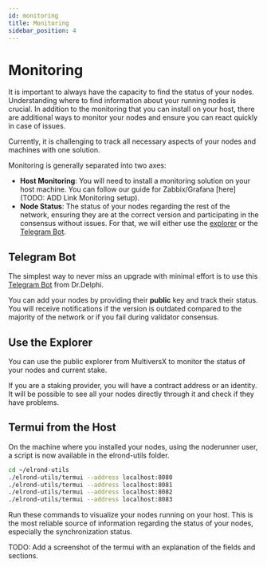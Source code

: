 ```yaml
---
id: monitoring
title: Monitoring
sidebar_position: 4
---
```


# Monitoring

It is important to always have the capacity to find the status of your nodes. Understanding where to find information about your running nodes is crucial.
In addition to the monitoring that you can install on your host, there are additional ways to monitor your nodes and ensure you can react quickly in case of issues.

Currently, it is challenging to track all necessary aspects of your nodes and machines with one solution.

Monitoring is generally separated into two axes:
- **Host Monitoring**: You will need to install a monitoring solution on your host machine. You can follow our guide for Zabbix/Grafana [here] (TODO: ADD Link Monitoring setup).
- **Node Status**: The status of your nodes regarding the rest of the network, ensuring they are at the correct version and participating in the consensus without issues. For that, we will either use the [explorer](https://explorer.multiversx.com) or the [Telegram Bot](/docs/node-runner/monitoring#telegram-bot).

## Telegram Bot

The simplest way to never miss an upgrade with minimal effort is to use this [Telegram Bot](https://t.me/NodeWatcherBot) from Dr.Delphi.

You can add your nodes by providing their **public** key and track their status. You will receive notifications if the version is outdated compared to the majority of the network or if you fail during validator consensus.

## Use the Explorer

You can use the public explorer from MultiversX to monitor the status of your nodes and current stake.

If you are a staking provider, you will have a contract address or an identity. It will be possible to see all your nodes directly through it and check if they have problems.

## Termui from the Host

On the machine where you installed your nodes, using the noderunner user, a script is now available in the elrond-utils folder.

```bash
cd ~/elrond-utils
./elrond-utils/termui --address localhost:8080
./elrond-utils/termui --address localhost:8081
./elrond-utils/termui --address localhost:8082
./elrond-utils/termui --address localhost:8083
```

Run these commands to visualize your nodes running on your host.
This is the most reliable source of information regarding the status of your nodes, especially the synchronization status.

TODO: Add a screenshot of the termui with an explanation of the fields and sections.
